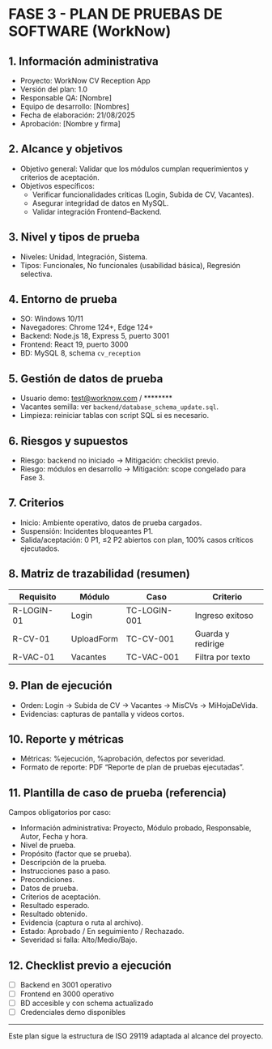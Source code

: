 # FASE 3 - PLAN DE PRUEBAS DE SOFTWARE (WorkNow)

## 1. Información administrativa
- Proyecto: WorkNow CV Reception App
- Versión del plan: 1.0
- Responsable QA: [Nombre]
- Equipo de desarrollo: [Nombres]
- Fecha de elaboración: 21/08/2025
- Aprobación: [Nombre y firma]

## 2. Alcance y objetivos
- Objetivo general: Validar que los módulos cumplan requerimientos y criterios de aceptación.
- Objetivos específicos:
  - Verificar funcionalidades críticas (Login, Subida de CV, Vacantes).
  - Asegurar integridad de datos en MySQL.
  - Validar integración Frontend–Backend.

## 3. Nivel y tipos de prueba
- Niveles: Unidad, Integración, Sistema.
- Tipos: Funcionales, No funcionales (usabilidad básica), Regresión selectiva.

## 4. Entorno de prueba
- SO: Windows 10/11
- Navegadores: Chrome 124+, Edge 124+
- Backend: Node.js 18, Express 5, puerto 3001
- Frontend: React 19, puerto 3000
- BD: MySQL 8, schema `cv_reception`

## 5. Gestión de datos de prueba
- Usuario demo: test@worknow.com / ********
- Vacantes semilla: ver `backend/database_schema_update.sql`.
- Limpieza: reiniciar tablas con script SQL si es necesario.

## 6. Riesgos y supuestos
- Riesgo: backend no iniciado → Mitigación: checklist previo.
- Riesgo: módulos en desarrollo → Mitigación: scope congelado para Fase 3.

## 7. Criterios
- Inicio: Ambiente operativo, datos de prueba cargados.
- Suspensión: Incidentes bloqueantes P1.
- Salida/aceptación: 0 P1, ≤2 P2 abiertos con plan, 100% casos críticos ejecutados.

## 8. Matriz de trazabilidad (resumen)
| Requisito | Módulo | Caso | Criterio |
|---|---|---|---|
| R-LOGIN-01 | Login | TC-LOGIN-001 | Ingreso exitoso |
| R-CV-01 | UploadForm | TC-CV-001 | Guarda y redirige |
| R-VAC-01 | Vacantes | TC-VAC-001 | Filtra por texto |

## 9. Plan de ejecución
- Orden: Login → Subida de CV → Vacantes → MisCVs → MiHojaDeVida.
- Evidencias: capturas de pantalla y videos cortos.

## 10. Reporte y métricas
- Métricas: %ejecución, %aprobación, defectos por severidad.
- Formato de reporte: PDF “Reporte de plan de pruebas ejecutadas”.

## 11. Plantilla de caso de prueba (referencia)
Campos obligatorios por caso:
- Información administrativa: Proyecto, Módulo probado, Responsable, Autor, Fecha y hora.
- Nivel de prueba.
- Propósito (factor que se prueba).
- Descripción de la prueba.
- Instrucciones paso a paso.
- Precondiciones.
- Datos de prueba.
- Criterios de aceptación.
- Resultado esperado.
- Resultado obtenido.
- Evidencia (captura o ruta al archivo).
- Estado: Aprobado / En seguimiento / Rechazado.
- Severidad si falla: Alto/Medio/Bajo.

## 12. Checklist previo a ejecución
- [ ] Backend en 3001 operativo
- [ ] Frontend en 3000 operativo
- [ ] BD accesible y con schema actualizado
- [ ] Credenciales demo disponibles

---
Este plan sigue la estructura de ISO 29119 adaptada al alcance del proyecto.
